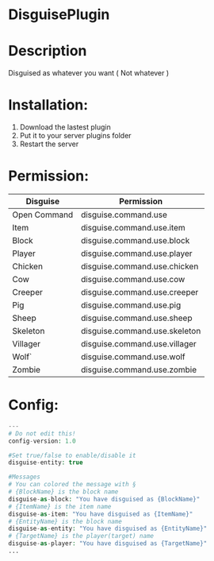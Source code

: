 # DisguisePlugin

# Description
Disguised as whatever you want ( Not whatever )

# Installation:
 1. Download the lastest plugin
 2. Put it to your server plugins folder
 3. Restart the server

# Permission:
| Disguise | Permission |
| --- | --- |
| Open Command | disguise.command.use |
| Item | disguise.command.use.item |
| Block | disguise.command.use.block |
| Player | disguise.command.use.player |
| Chicken | disguise.command.use.chicken |
| Cow | disguise.command.use.cow |
| Creeper | disguise.command.use.creeper |
| Pig | disguise.command.use.pig |
| Sheep | disguise.command.use.sheep |
| Skeleton | disguise.command.use.skeleton |
| Villager | disguise.command.use.villager |
| Wolf` | disguise.command.use.wolf |
| Zombie | disguise.command.use.zombie |

# Config:
```php
---
# Do not edit this!
config-version: 1.0

#Set true/false to enable/disable it
disguise-entity: true

#Messages
# You can colored the message with §
# {BlockName} is the block name
disguise-as-block: "You have disguised as {BlockName}"
# {ItemName} is the item name
disguise-as-item: "You have disguised as {ItemName}"
# {EntityName} is the block name
disguise-as-entity: "You have disguised as {EntityName}"
# {TargetName} is the player(target) name
disguise-as-player: "You have disguised as {TargetName}"
...
```
